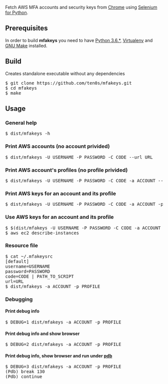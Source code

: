 Fetch AWS MFA accounts and security keys from [Chrome](https://www.google.com/chrome/) using [Selenium for Python](https://selenium-python.readthedocs.io/).

## Prerequisites

In order to build **mfakeys** you need to have
[Python 3.6.*](https://www.python.org/downloads/release/python-360/),
[Virtualenv](https://virtualenv.pypa.io/en/latest/) and
[GNU Make](http://www.gnu.org/software/make/) installed.

## Build
Creates standalone executable without any dependencies

<pre>
$ git clone https://github.com/ten0s/mfakeys.git
$ cd mfakeys
$ make
</pre>

## Usage

### General help
<pre>
$ dist/mfakeys -h
</pre>

### Print AWS accounts (no account privided)
<pre>
$ dist/mfakeys -U USERNAME -P PASSWORD -C CODE --url URL
</pre>

### Print AWS account's profiles (no profile privided)
<pre>
$ dist/mfakeys -U USERNAME -P PASSWORD -C CODE -a ACCOUNT --url URL
</pre>

### Print AWS keys for an account and its profile
<pre>
$ dist/mfakeys -U USERNAME -P PASSWORD -C CODE -a ACCOUNT -p PROFILE --url URL
</pre>

### Use AWS keys for an account and its profile
<pre>
$ $(dist/mfakeys -U USERNAME -P PASSWORD -C CODE -a ACCOUNT -p PROFILE --url URL)
$ aws ec2 describe-instances
</pre>

### Resource file
<pre>
$ cat ~/.mfakeysrc
[default]
username=USERNAME
password=PASSWORD
code=CODE | PATH_TO_SCRIPT
url=URL
$ dist/mfakeys -a ACCOUNT -p PROFILE
</pre>

### Debugging

#### Print debug info
<pre>
$ DEBUG=1 dist/mfakeys -a ACCOUNT -p PROFILE
</pre>

#### Print debug info and show browser
<pre>
$ DEBUG=2 dist/mfakeys -a ACCOUNT -p PROFILE
</pre>

#### Print debug info, show browser and run under [pdb](https://docs.python.org/3/library/pdb.html)
<pre>
$ DEBUG=3 dist/mfakeys -a ACCOUNT -p PROFILE
(Pdb) break 130
(Pdb) continue
</pre>
